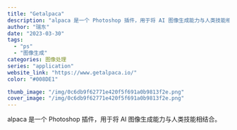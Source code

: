 ```yaml
---
title: "Getalpaca"
description: "alpaca 是一个 Photoshop 插件，用于将 AI 图像生成能力与人类技能相结合。"
author: "瑞东"
date: "2023-03-30"
tags:
  - "ps"
  - "图像生成"
categories: 图像处理
series: "application"
website_link: "https://www.getalpaca.io/"
color: "#008DE1"

thumb_image: "/img/0c6db9f62771e420f5f691a0b9813f2e.png"
cover_image: "/img/0c6db9f62771e420f5f691a0b9813f2e.png"
---
```


alpaca 是一个 Photoshop 插件，用于将 AI 图像生成能力与人类技能相结合。